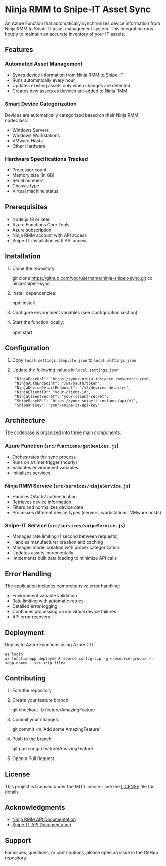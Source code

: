 # Ninja RMM to Snipe-IT Asset Sync

An Azure Function that automatically synchronizes device information from Ninja RMM to Snipe-IT asset management system. This integration runs hourly to maintain an accurate inventory of your IT assets.

## Features

### Automated Asset Management
- Syncs device information from Ninja RMM to Snipe-IT
- Runs automatically every hour
- Updates existing assets only when changes are detected
- Creates new assets as devices are added to Ninja RMM

### Smart Device Categorization
Devices are automatically categorized based on their Ninja RMM nodeClass:
- Windows Servers
- Windows Workstations
- VMware Hosts
- Other Hardware

### Hardware Specifications Tracked
- Processor count
- Memory size (in GB)
- Serial numbers
- Chassis type
- Virtual machine status

## Prerequisites

- Node.js 18 or later
- Azure Functions Core Tools
- Azure subscription
- Ninja RMM account with API access
- Snipe-IT installation with API access

## Installation

1. Clone the repository:

    git clone https://github.com/yourusername/ninja-snipeit-sync.git
    cd ninja-snipeit-sync

2. Install dependencies:

    npm install

3. Configure environment variables (see Configuration section)

4. Start the function locally:

    npm start

## Configuration

1. Copy `local.settings.template.json` to `local.settings.json`
2. Update the following values in `local.settings.json`:

        "NinjaBaseUrl": "https://your-ninja-instance.rmmservice.com",
        "NinjaAuthEndpoint": "/ws/oauth/token",
        "NinjaDeviceDetailEndpoint": "/v2/devices-detailed",
        "NinjaClientID": "your-client-id",
        "NinjaClientSecret": "your-client-secret",
        "SnipeBaseURL": "https://your-snipeit-instance/api/v1",
        "SnipeAPIKey": "your-snipe-it-api-key"


## Architecture

The codebase is organized into three main components:

### Azure Function (`src/functions/getDevices.js`)
- Orchestrates the sync process
- Runs on a timer trigger (hourly)
- Validates environment variables
- Initializes services

### Ninja RMM Service (`src/services/ninjaService.js`)
- Handles OAuth2 authentication
- Retrieves device information
- Filters and normalizes device data
- Processes different device types (servers, workstations, VMware hosts)

### Snipe-IT Service (`src/services/snipeService.js`)
- Manages rate limiting (1 second between requests)
- Handles manufacturer creation and caching
- Manages model creation with proper categorization
- Updates assets incrementally
- Implements bulk data loading to minimize API calls

## Error Handling

The application includes comprehensive error handling:
- Environment variable validation
- Rate limiting with automatic retries
- Detailed error logging
- Continues processing on individual device failures
- API error recovery

## Deployment

Deploy to Azure Functions using Azure CLI:

    az login
    az functionapp deployment source config-zip -g <resource-group> -n <app-name> --src <zip-file>

## Contributing

1. Fork the repository
2. Create your feature branch:

    git checkout -b feature/AmazingFeature

3. Commit your changes:

    git commit -m 'Add some AmazingFeature'

4. Push to the branch:

    git push origin feature/AmazingFeature

5. Open a Pull Request

## License

This project is licensed under the MIT License - see the [LICENSE](LICENSE) file for details.

## Acknowledgments

- [Ninja RMM API Documentation](https://eu.ninjarmm.com/apidocs/)
- [Snipe-IT API Documentation](https://snipe-it.readme.io/reference/api-overview)

## Support

For issues, questions, or contributions, please open an issue in the GitHub repository.
